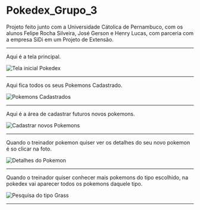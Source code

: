 # Pokedex_Grupo_3
Projeto feito junto com a Universidade Cátolica de Pernambuco, com os alunos Felipe Rocha Silveira, José Gerson e Henry Lucas, com parceria com a empresa SiDi em um Projeto de Extensão.
_______________________________________________________
Aqui é a tela principal.

![Tela inicial Pokedex](https://user-images.githubusercontent.com/72023424/154082513-e32286f4-24a5-437a-b1a5-4580dcd89f51.png)
_______________________________________________________
Aqui fica todos os seus Pokemons Cadastrado.

![Pokemons Cadastrados](https://user-images.githubusercontent.com/72023424/154082597-946d2ce1-2380-4fa2-8ac9-22f1d6633258.png)
_______________________________________________________
Aqui é a área de cadastrar futuros novos pokemons.

![Cadastrar novos Pokemons](https://user-images.githubusercontent.com/72023424/154082663-6a7d43f7-9f66-4f25-997c-f9ff9d415133.png)
_______________________________________________________
Quando o treinador pokemon quiser ver os detalhes do seu novo pokemon é so clicar na foto.

![Detalhes do Pokemon](https://user-images.githubusercontent.com/72023424/154087116-3fe3c762-1341-4f3d-b359-230cf92d659c.png)
_______________________________________________________
Quando o treinador quiser conhecer mais pokemons do tipo escolhido, na pokedex vai aparecer todos os pokemons daquele tipo.

![Pesquisa do tipo Grass](https://user-images.githubusercontent.com/72023424/154084110-61234316-0a64-4afa-ab97-49fe3a8a8c0b.png)
_______________________________________________________
